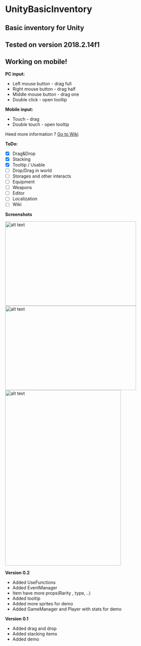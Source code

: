 # UnityBasicInventory
## Basic inventory for Unity
## Tested on version 2018.2.14f1
## Working on mobile!

**PC input:**
- Left mouse button - drag full
- Right mouse button - drag half
- Middle mouse button - drag one
- Double click - open tooltip

**Mobile input:**
- Touch - drag
- Double touch - open tooltip

Heed more information ? [Go to Wiki](https://github.com/MaximovInk/UnityBasicInventory/wiki)

**ToDo:**
- [x] Drag&Drop
- [x] Stacking
- [x] Tooltip / Usable
- [ ] Drop/Drag in world
- [ ] Storages and other interacts
- [ ] Equipment
- [ ] Weapons
- [ ] Editor
- [ ] Localization
- [ ] Wiki

**Screenshots**

<img src="https://i.imgur.com/HIouhXX.png" alt="alt text" width="420" height="269">
<img src="https://i.imgur.com/H6EhYwO.png" alt="alt text" width="420" height="269">
<img src="https://i.imgur.com/evMxCpa.png" alt="alt text" width="371" height="560">

**Version 0.2**
- Added UseFunctions
- Added EventManager
- Item have more props(Rarity , type, ..)
- Added tooltip
- Added more sprites for demo
- Added GameManager and Player with stats for demo

**Version 0.1**
- Added drag and drop
- Added stacking items
- Added demo
